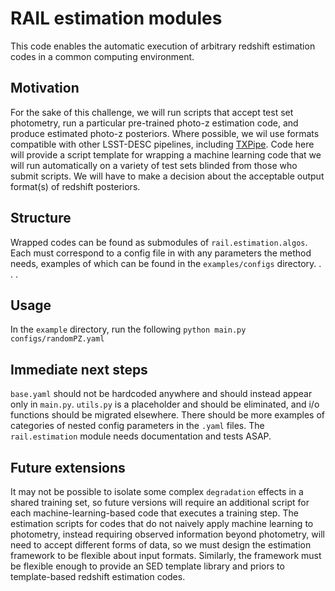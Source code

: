 # RAIL estimation modules

This code enables the automatic execution of arbitrary redshift estimation codes in a common computing environment.

## Motivation

For the sake of this challenge, we will run scripts that accept test set photometry, run a particular pre-trained photo-z estimation code, and produce estimated photo-z posteriors.
Where possible, we wil use formats compatible with other LSST-DESC pipelines, including [TXPipe](https://github.com/LSSTDESC/TXPipe/).
Code here will provide a script template for wrapping a machine learning code that we will run automatically on a variety of test sets blinded from those who submit scripts.
We will have to make a decision about the acceptable output format(s) of redshift posteriors.

## Structure

Wrapped codes can be found as submodules of `rail.estimation.algos`.
Each must correspond to a config file in with any parameters the method needs, examples of which can be found in the `examples/configs` directory.
. . .

## Usage
In the `example` directory, run the following
`python main.py configs/randomPZ.yaml`

## Immediate next steps

`base.yaml` should not be hardcoded anywhere and should instead appear only in `main.py`.
`utils.py` is a placeholder and should be eliminated, and i/o functions should be migrated elsewhere.
There should be more examples of categories of nested config parameters in the `.yaml` files.
The `rail.estimation` module needs documentation and tests ASAP.

## Future extensions

It may not be possible to isolate some complex `degradation` effects in a shared training set, so future versions will require an additional script for each machine-learning-based code that executes a training step.
The estimation scripts for codes that do not naively apply machine learning to photometry, instead requiring observed information beyond photometry, will need to accept different forms of data, so we must design the estimation framework to be flexible about input formats.
Similarly, the framework must be flexible enough to provide an SED template library and priors to template-based redshift estimation codes.
